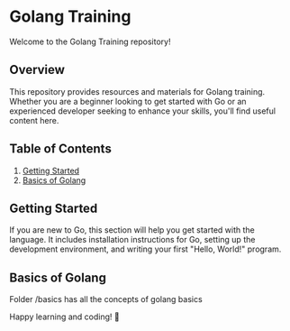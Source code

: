 # Golang Training

Welcome to the Golang Training repository!

## Overview

This repository provides resources and materials for Golang training. Whether you are a beginner looking to get started with Go or an experienced developer seeking to enhance your skills, you'll find useful content here.

## Table of Contents

1. [Getting Started](#getting-started)
2. [Basics of Golang](#basics-of-golang)

## Getting Started

If you are new to Go, this section will help you get started with the language. It includes installation instructions for Go, setting up the development environment, and writing your first "Hello, World!" program.

## Basics of Golang

Folder /basics has all the concepts of golang basics


Happy learning and coding! 🚀